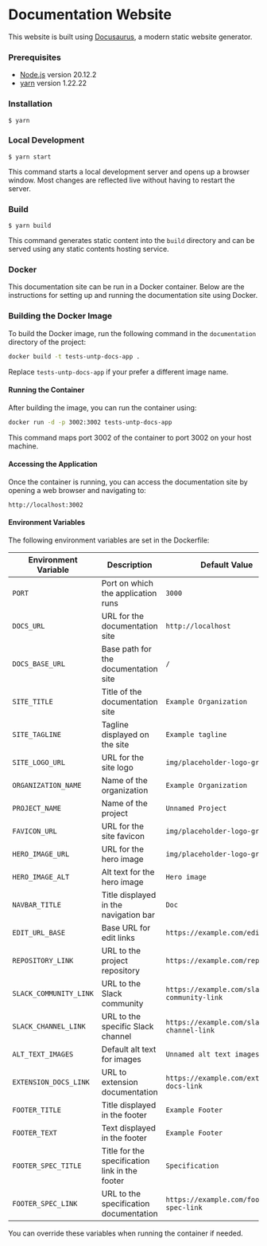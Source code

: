 # Documentation Website

This website is built using [Docusaurus](https://docusaurus.io/), a modern static website generator.

### Prerequisites

- [Node.js](https://nodejs.org/en/) version 20.12.2
- [yarn](https://yarnpkg.com/) version 1.22.22

### Installation

```
$ yarn
```

### Local Development

```
$ yarn start
```

This command starts a local development server and opens up a browser window. Most changes are reflected live without having to restart the server.

### Build

```
$ yarn build
```

This command generates static content into the `build` directory and can be served using any static contents hosting service.

### Docker

This documentation site can be run in a Docker container. Below are the instructions for setting up and running the documentation site using Docker.

### Building the Docker Image

To build the Docker image, run the following command in the `documentation` directory of the project:

```bash
docker build -t tests-untp-docs-app .
```

Replace `tests-untp-docs-app` if your prefer a different image name.

#### Running the Container

After building the image, you can run the container using:

```bash
docker run -d -p 3002:3002 tests-untp-docs-app
```

This command maps port 3002 of the container to port 3002 on your host machine.

#### Accessing the Application

Once the container is running, you can access the documentation site by opening a web browser and navigating to:

```
http://localhost:3002
```

#### Environment Variables

The following environment variables are set in the Dockerfile:

| Environment Variable             | Description                                    | Default Value                             |
|----------------------------------|------------------------------------------------|-------------------------------------------|
| `PORT`                           | Port on which the application runs             | `3000`                                    |
| `DOCS_URL`                       | URL for the documentation site                 | `http://localhost`                          |
| `DOCS_BASE_URL`                  | Base path for the documentation site           | `/`                                       |
| `SITE_TITLE`                     | Title of the documentation site                | `Example Organization`                    |
| `SITE_TAGLINE`                   | Tagline displayed on the site                  | `Example tagline`                         |
| `SITE_LOGO_URL`                  | URL for the site logo                          | `img/placeholder-logo-grey.jpg`           |
| `ORGANIZATION_NAME`              | Name of the organization                       | `Example Organization`                    |
| `PROJECT_NAME`                   | Name of the project                            | `Unnamed Project`                         |
| `FAVICON_URL`                    | URL for the site favicon                       | `img/placeholder-logo-grey.jpg`           |
| `HERO_IMAGE_URL`                 | URL for the hero image                         | `img/placeholder-logo-grey.jpg`           |
| `HERO_IMAGE_ALT`                 | Alt text for the hero image                    | `Hero image`                              |
| `NAVBAR_TITLE`                   | Title displayed in the navigation bar          | `Doc`                                     |
| `EDIT_URL_BASE`                  | Base URL for edit links                        | `https://example.com/edit-url`            |
| `REPOSITORY_LINK`                | URL to the project repository                  | `https://example.com/repo-link`           |
| `SLACK_COMMUNITY_LINK`           | URL to the Slack community                     | `https://example.com/slack-community-link`|
| `SLACK_CHANNEL_LINK`             | URL to the specific Slack channel              | `https://example.com/slack-channel-link`  |
| `ALT_TEXT_IMAGES`                | Default alt text for images                    | `Unnamed alt text images`                 |
| `EXTENSION_DOCS_LINK`            | URL to extension documentation                 | `https://example.com/extension-docs-link` |
| `FOOTER_TITLE`                   | Title displayed in the footer                  | `Example Footer`                          |
| `FOOTER_TEXT`                    | Text displayed in the footer                   | `Example Footer`                          |
| `FOOTER_SPEC_TITLE`              | Title for the specification link in the footer | `Specification`                           |
| `FOOTER_SPEC_LINK`               | URL to the specification documentation         | `https://example.com/footer-spec-link`    |

You can override these variables when running the container if needed.
